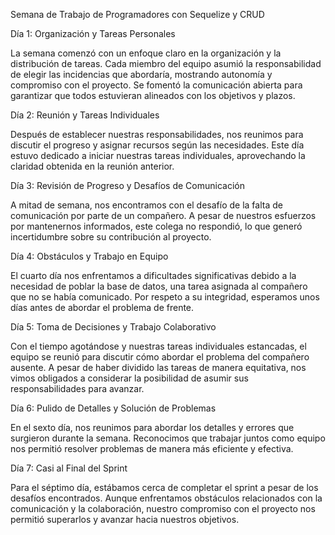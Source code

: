 Semana de Trabajo de Programadores con Sequelize y CRUD

Día 1: Organización y Tareas Personales

La semana comenzó con un enfoque claro en la organización y la distribución de tareas. Cada miembro del equipo asumió la responsabilidad de elegir las incidencias que abordaría, mostrando autonomía y compromiso con el proyecto. Se fomentó la comunicación abierta para garantizar que todos estuvieran alineados con los objetivos y plazos.

Día 2: Reunión y Tareas Individuales

Después de establecer nuestras responsabilidades, nos reunimos para discutir el progreso y asignar recursos según las necesidades. Este día estuvo dedicado a iniciar nuestras tareas individuales, aprovechando la claridad obtenida en la reunión anterior.

Día 3: Revisión de Progreso y Desafíos de Comunicación

A mitad de semana, nos encontramos con el desafío de la falta de comunicación por parte de un compañero. A pesar de nuestros esfuerzos por mantenernos informados, este colega no respondió, lo que generó incertidumbre sobre su contribución al proyecto.

Día 4: Obstáculos y Trabajo en Equipo

El cuarto día nos enfrentamos a dificultades significativas debido a la necesidad de poblar la base de datos, una tarea asignada al compañero que no se había comunicado. Por respeto a su integridad, esperamos unos días antes de abordar el problema de frente.

Día 5: Toma de Decisiones y Trabajo Colaborativo

Con el tiempo agotándose y nuestras tareas individuales estancadas, el equipo se reunió para discutir cómo abordar el problema del compañero ausente. A pesar de haber dividido las tareas de manera equitativa, nos vimos obligados a considerar la posibilidad de asumir sus responsabilidades para avanzar.

Día 6: Pulido de Detalles y Solución de Problemas

En el sexto día, nos reunimos para abordar los detalles y errores que surgieron durante la semana. Reconocimos que trabajar juntos como equipo nos permitió resolver problemas de manera más eficiente y efectiva.

Día 7: Casi al Final del Sprint

Para el séptimo día, estábamos cerca de completar el sprint a pesar de los desafíos encontrados. Aunque enfrentamos obstáculos relacionados con la comunicación y la colaboración, nuestro compromiso con el proyecto nos permitió superarlos y avanzar hacia nuestros objetivos.